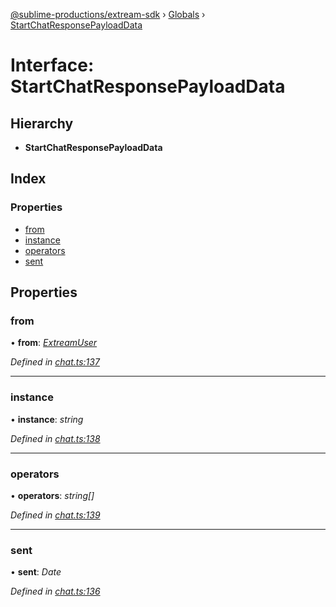 [@sublime-productions/extream-sdk](../README.md) › [Globals](../globals.md) › [StartChatResponsePayloadData](startchatresponsepayloaddata.md)

# Interface: StartChatResponsePayloadData

## Hierarchy

* **StartChatResponsePayloadData**

## Index

### Properties

* [from](startchatresponsepayloaddata.md#from)
* [instance](startchatresponsepayloaddata.md#instance)
* [operators](startchatresponsepayloaddata.md#operators)
* [sent](startchatresponsepayloaddata.md#sent)

## Properties

###  from

• **from**: *[ExtreamUser](extreamuser.md)*

*Defined in [chat.ts:137](https://github.com/Extream-SaaS/ex-sdk/blob/b2de5a9/src/chat.ts#L137)*

___

###  instance

• **instance**: *string*

*Defined in [chat.ts:138](https://github.com/Extream-SaaS/ex-sdk/blob/b2de5a9/src/chat.ts#L138)*

___

###  operators

• **operators**: *string[]*

*Defined in [chat.ts:139](https://github.com/Extream-SaaS/ex-sdk/blob/b2de5a9/src/chat.ts#L139)*

___

###  sent

• **sent**: *Date*

*Defined in [chat.ts:136](https://github.com/Extream-SaaS/ex-sdk/blob/b2de5a9/src/chat.ts#L136)*

